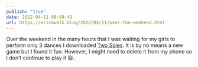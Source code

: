 ```yaml
---
publish: "true"
date: 2022-04-11 08:49:43
url: https://ericmwalk.blog/2022/04/11/over-the-weekend.html
---
```


Over the weekend in the many hours that I was waiting for my girls to perform only 3 dances I downloaded [Two Spies](https://playspies.com/). It is by no means a new game but I found it fun. However, I might need to delete it from my phone so I don’t continue to play it 😆.
